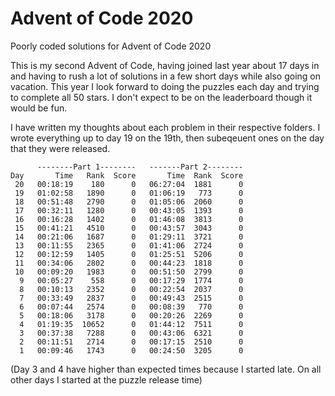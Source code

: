 # Advent of Code 2020
Poorly coded solutions for Advent of Code 2020

This is my second Advent of Code, having joined last year about 17 days in and having to rush a lot of solutions in a few short days while also going on vacation. This year I look forward to doing the puzzles each day and trying to complete all 50 stars. I don't expect to be on the leaderboard though it would be fun.


I have written my thoughts about each problem in their respective folders. I wrote everything up to day 19 on the 19th, then subeqeuent ones on the day that they were released.


```
      --------Part 1--------   -------Part 2--------
Day       Time   Rank  Score       Time  Rank  Score
 20   00:18:19    180      0   06:27:04  1881      0
 19   01:02:58   1890      0   01:06:19   773      0
 18   00:51:48   2790      0   01:05:06  2060      0
 17   00:32:11   1280      0   00:43:05  1393      0
 16   00:16:28   1402      0   01:46:08  3813      0
 15   00:41:21   4510      0   00:43:57  3043      0
 14   00:21:06   1687      0   01:29:11  3721      0
 13   00:11:55   2365      0   01:41:06  2724      0
 12   00:12:59   1405      0   01:25:51  5206      0
 11   00:34:06   2802      0   00:44:23  1818      0
 10   00:09:20   1983      0   00:51:50  2799      0
  9   00:05:27    558      0   00:17:29  1774      0
  8   00:10:13   2352      0   00:22:54  2037      0
  7   00:33:49   2837      0   00:49:43  2515      0
  6   00:07:44   2574      0   00:08:39   770      0
  5   00:18:06   3178      0   00:20:26  2269      0
  4   01:19:35  10652      0   01:44:12  7511      0
  3   00:37:38   7288      0   00:43:06  6321      0
  2   00:11:51   2714      0   00:17:15  2510      0
  1   00:09:46   1743      0   00:24:50  3205      0
  ```
  (Day 3 and 4 have higher than expected times because I started late. On all other days I started at the puzzle release time)